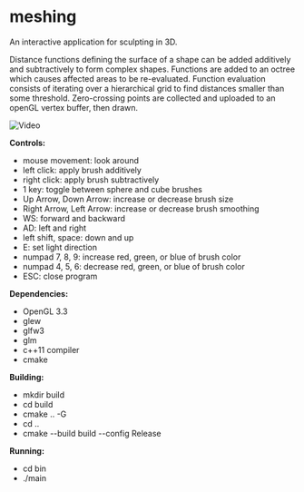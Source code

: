 # meshing
An interactive application for sculpting in 3D. 

Distance functions defining the surface of a shape can be added additively and subtractively to form complex shapes.
Functions are added to an octree which causes affected areas to be re-evaluated.
Function evaluation consists of iterating over a hierarchical grid to find distances smaller than some threshold.
Zero-crossing points are collected and uploaded to an openGL vertex buffer, then drawn.

![**Video**](https://www.youtube.com/watch?v=PMKJSMjiwCs)

__Controls:__
* mouse movement: look around
* left click: apply brush additively
* right click: apply brush subtractively
* 1 key: toggle between sphere and cube brushes
* Up Arrow, Down Arrow: increase or decrease brush size
* Right Arrow, Left Arrow: increase or decrease brush smoothing
* WS: forward and backward
* AD: left and right
* left shift, space: down and up
* E: set light direction
* numpad 7, 8, 9: increase red, green, or blue of brush color
* numpad 4, 5, 6: decrease red, green, or blue of brush color
* ESC: close program

__Dependencies:__
* OpenGL 3.3
* glew
* glfw3
* glm
* c++11 compiler
* cmake
  
__Building:__
* mkdir build
* cd build
* cmake .. -G <your platform>
* cd ..
* cmake --build build --config Release

__Running:__
* cd bin
* ./main <width> <height> 
